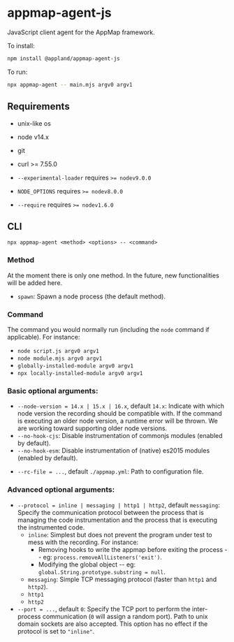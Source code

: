 # appmap-agent-js

JavaScript client agent for the AppMap framework.

To install:
```sh
npm install @appland/appmap-agent-js
```

To run:
```sh
npx appmap-agent -- main.mjs argv0 argv1
```

## Requirements

* unix-like os
* node v14.x
* git
* curl >= 7.55.0

* `--experimental-loader` requires `>= nodev9.0.0` 
* `NODE_OPTIONS` requires `>= nodev8.0.0`
* `--require` requires `>= nodev1.6.0`

## CLI

```text
npx appmap-agent <method> <options> -- <command>
```

### Method

At the moment there is only one method. In the future, new functionalities will be added here.

* `spawn`: Spawn a node process (the default method).

### Command

The command you would normally run (including the `node` command if applicable).
For instance:

* `node script.js argv0 argv1`
* `node module.mjs argv0 argv1`
* `globally-installed-module argv0 argv1`
* `npx locally-installed-module argv0 argv1`

### Basic optional arguments:

* `--node-version = 14.x | 15.x | 16.x`, default `14.x`: Indicate with which node version the recording should be compatible with. If the command is executing an older node version, a runtime error will be thrown. We are working toward supporting older node versions.
* `--no-hook-cjs`: Disable instrumentation of commonjs modules (enabled by default).
* `--no-hook-esm`: Disable instrumentation of (native) es2015 modules (enabled by default).
<!-- * `--hook-child-process`: Enable instrumentation of spawn child processes (disabled by default). -->
* `--rc-file = ...`, default `./appmap.yml`: Path to configuration file.

### Advanced optional arguments:

* `--protocol = inline | messaging | http1 | http2`, default `messaging`: Specify the communication protocol between the process that is managing the code instrumentation and the process that is executing the instrumented code.
  * `inline`: Simplest but does not prevent the program under test to mess with the recording. For instance:
    * Removing hooks to write the appmap before exiting the process -- eg: `process.removeAllListeners('exit')`.
    * Modifying the global object -- eg: `global.String.prototype.substring = null`.
  * `messaging`: Simple TCP messaging protocol (faster than `http1` and `http2`). 
  * `http1`
  * `http2`
* `--port = ...`, default `0`: Specify the TCP port to perform the inter-process communication (`0` will assign a random port). Path to unix domain sockets are also accepted. This option has no effect if the protocol is set to `"inline"`.
